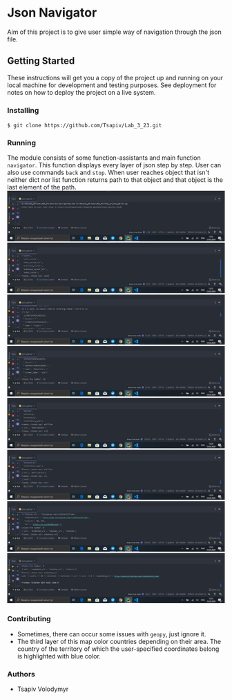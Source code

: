 Json Navigator
==========================
Aim of this project is to give user simple way of navigation through the json file. 
## Getting Started
These instructions will get you a copy of the project up and running on your local machine for development and testing purposes. See deployment for notes on how to deploy the project on a live system.
### Installing

    $ git clone https://github.com/Tsapiv/Lab_3_23.git
### Running
The module consists of some function-assistants and main function `navigator`. This function displays
every layer of json step by step. User can also use commands `back` and `stop`. When user reaches object that isn't neither dict nor list
function returns path to that object and that object is the last element of the path.<br>
![screenshot of sample](https://github.com/Tsapiv/Lab_3_23/blob/master/Task_2/examples/%D0%97%D0%BD%D1%96%D0%BC%D0%BE%D0%BA%20%D0%B5%D0%BA%D1%80%D0%B0%D0%BD%D0%B0%20(40).png)
![screenshot of sample](https://github.com/Tsapiv/Lab_3_23/blob/master/Task_2/examples/%D0%97%D0%BD%D1%96%D0%BC%D0%BE%D0%BA%20%D0%B5%D0%BA%D1%80%D0%B0%D0%BD%D0%B0%20(41).png)
![screenshot of sample](https://github.com/Tsapiv/Lab_3_23/blob/master/Task_2/examples/%D0%97%D0%BD%D1%96%D0%BC%D0%BE%D0%BA%20%D0%B5%D0%BA%D1%80%D0%B0%D0%BD%D0%B0%20(42).png)
![screenshot of sample](https://github.com/Tsapiv/Lab_3_23/blob/master/Task_2/examples/%D0%97%D0%BD%D1%96%D0%BC%D0%BE%D0%BA%20%D0%B5%D0%BA%D1%80%D0%B0%D0%BD%D0%B0%20(43).png)
![screenshot of sample](https://github.com/Tsapiv/Lab_3_23/blob/master/Task_2/examples/%D0%97%D0%BD%D1%96%D0%BC%D0%BE%D0%BA%20%D0%B5%D0%BA%D1%80%D0%B0%D0%BD%D0%B0%20(45).png)
![screenshot of sample](https://github.com/Tsapiv/Lab_3_23/blob/master/Task_2/examples/%D0%97%D0%BD%D1%96%D0%BC%D0%BE%D0%BA%20%D0%B5%D0%BA%D1%80%D0%B0%D0%BD%D0%B0%20(46).png)
![screenshot of sample](https://github.com/Tsapiv/Lab_3_23/blob/master/Task_2/examples/%D0%97%D0%BD%D1%96%D0%BC%D0%BE%D0%BA%20%D0%B5%D0%BA%D1%80%D0%B0%D0%BD%D0%B0%20(48).png)
![screenshot of sample](https://github.com/Tsapiv/Lab_3_23/blob/master/Task_2/examples/%D0%97%D0%BD%D1%96%D0%BC%D0%BE%D0%BA%20%D0%B5%D0%BA%D1%80%D0%B0%D0%BD%D0%B0%20(49).png)  
### Contributing
* Sometimes, there can occur some issues with `geopy`, just ignore it.
* The third layer of this map color countries depending on their area. The country of the territory of which the user-specified coordinates belong is highlighted with blue color.
### Authors
* Tsapiv Volodymyr

